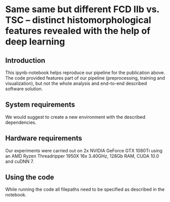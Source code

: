 # Same same but different FCD IIb vs. TSC – distinct histomorphological features revealed with the help of deep learning
## Introduction
This ipynb-notebook helps reproduce our pipeline for the publication above. The code provided features part of our pipeline (preprocessing, training and visualization), but not the whole analysis and end-to-end described software solution.

## System requirements

We would suggest to create a new environment with the described dependencies. 

## Hardware requirements
Our experiments were carried out on 2x NVIDIA GeForce GTX 1080Ti using an AMD Ryzen Threadripper 1950X 16x 3.40GHz, 128Gb RAM, CUDA 10.0 and cuDNN 7.

## Using the code
While running the code all filepaths need to be specified as described in the notebook. 
